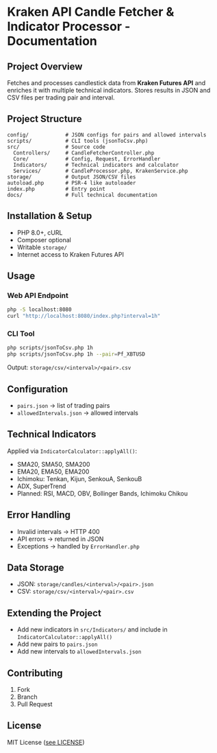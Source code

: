 # Kraken API Candle Fetcher & Indicator Processor - Documentation

## Project Overview

Fetches and processes candlestick data from **Kraken Futures API** and enriches it with multiple technical indicators. Stores results in JSON and CSV files per trading pair and interval.

## Project Structure

```
config/            # JSON configs for pairs and allowed intervals
scripts/           # CLI tools (jsonToCsv.php)
src/               # Source code
  Controllers/     # CandleFetcherController.php
  Core/            # Config, Request, ErrorHandler
  Indicators/      # Technical indicators and calculator
  Services/        # CandleProcessor.php, KrakenService.php
storage/           # Output JSON/CSV files
autoload.php       # PSR-4 like autoloader
index.php          # Entry point
docs/              # Full technical documentation
```

## Installation & Setup

* PHP 8.0+, cURL
* Composer optional
* Writable `storage/`
* Internet access to Kraken Futures API

## Usage

### Web API Endpoint

```bash
php -S localhost:8080
curl "http://localhost:8080/index.php?interval=1h"
```

### CLI Tool

```bash
php scripts/jsonToCsv.php 1h
php scripts/jsonToCsv.php 1h --pair=Pf_XBTUSD
```

Output: `storage/csv/<interval>/<pair>.csv`

## Configuration

* `pairs.json` → list of trading pairs
* `allowedIntervals.json` → allowed intervals

## Technical Indicators

Applied via `IndicatorCalculator::applyAll()`:

* SMA20, SMA50, SMA200
* EMA20, EMA50, EMA200
* Ichimoku: Tenkan, Kijun, SenkouA, SenkouB
* ADX, SuperTrend
* Planned: RSI, MACD, OBV, Bollinger Bands, Ichimoku Chikou

## Error Handling

* Invalid intervals → HTTP 400
* API errors → returned in JSON
* Exceptions → handled by `ErrorHandler.php`

## Data Storage

* JSON: `storage/candles/<interval>/<pair>.json`
* CSV: `storage/csv/<interval>/<pair>.csv`

## Extending the Project

* Add new indicators in `src/Indicators/` and include in `IndicatorCalculator::applyAll()`
* Add new pairs to `pairs.json`
* Add new intervals to `allowedIntervals.json`

## Contributing

1. Fork
2. Branch
3. Pull Request

## License

MIT License ([see LICENSE](../LICENSE))
